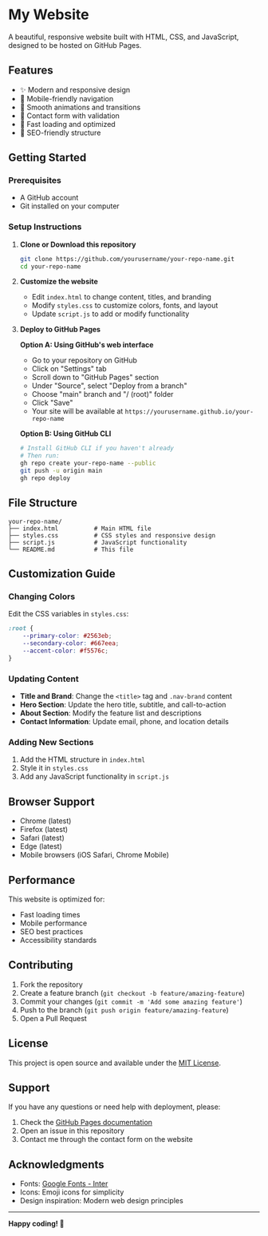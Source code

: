 # My Website

A beautiful, responsive website built with HTML, CSS, and JavaScript, designed to be hosted on GitHub Pages.

## Features

- ✨ Modern and responsive design
- 📱 Mobile-friendly navigation
- 🎨 Smooth animations and transitions
- 📝 Contact form with validation
- 🚀 Fast loading and optimized
- 🎯 SEO-friendly structure

## Getting Started

### Prerequisites

- A GitHub account
- Git installed on your computer

### Setup Instructions

1. **Clone or Download this repository**
   ```bash
   git clone https://github.com/yourusername/your-repo-name.git
   cd your-repo-name
   ```

2. **Customize the website**
   - Edit `index.html` to change content, titles, and branding
   - Modify `styles.css` to customize colors, fonts, and layout
   - Update `script.js` to add or modify functionality

3. **Deploy to GitHub Pages**

   **Option A: Using GitHub's web interface**
   - Go to your repository on GitHub
   - Click on "Settings" tab
   - Scroll down to "GitHub Pages" section
   - Under "Source", select "Deploy from a branch"
   - Choose "main" branch and "/ (root)" folder
   - Click "Save"
   - Your site will be available at `https://yourusername.github.io/your-repo-name`

   **Option B: Using GitHub CLI**
   ```bash
   # Install GitHub CLI if you haven't already
   # Then run:
   gh repo create your-repo-name --public
   git push -u origin main
   gh repo deploy
   ```

## File Structure

```
your-repo-name/
├── index.html          # Main HTML file
├── styles.css          # CSS styles and responsive design
├── script.js           # JavaScript functionality
└── README.md           # This file
```

## Customization Guide

### Changing Colors
Edit the CSS variables in `styles.css`:
```css
:root {
    --primary-color: #2563eb;
    --secondary-color: #667eea;
    --accent-color: #f5576c;
}
```

### Updating Content
- **Title and Brand**: Change the `<title>` tag and `.nav-brand` content
- **Hero Section**: Update the hero title, subtitle, and call-to-action
- **About Section**: Modify the feature list and descriptions
- **Contact Information**: Update email, phone, and location details

### Adding New Sections
1. Add the HTML structure in `index.html`
2. Style it in `styles.css`
3. Add any JavaScript functionality in `script.js`

## Browser Support

- Chrome (latest)
- Firefox (latest)
- Safari (latest)
- Edge (latest)
- Mobile browsers (iOS Safari, Chrome Mobile)

## Performance

This website is optimized for:
- Fast loading times
- Mobile performance
- SEO best practices
- Accessibility standards

## Contributing

1. Fork the repository
2. Create a feature branch (`git checkout -b feature/amazing-feature`)
3. Commit your changes (`git commit -m 'Add some amazing feature'`)
4. Push to the branch (`git push origin feature/amazing-feature`)
5. Open a Pull Request

## License

This project is open source and available under the [MIT License](LICENSE).

## Support

If you have any questions or need help with deployment, please:
1. Check the [GitHub Pages documentation](https://pages.github.com/)
2. Open an issue in this repository
3. Contact me through the contact form on the website

## Acknowledgments

- Fonts: [Google Fonts - Inter](https://fonts.google.com/specimen/Inter)
- Icons: Emoji icons for simplicity
- Design inspiration: Modern web design principles

---

**Happy coding! 🚀** 